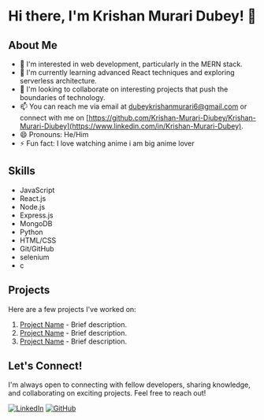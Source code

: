 # Hi there, I'm Krishan Murari Dubey! 👋

## About Me

- 👀 I'm interested in web development, particularly in the MERN stack.
- 🌱 I'm currently learning advanced React techniques and exploring serverless architecture.
- 💞️ I'm looking to collaborate on interesting projects that push the boundaries of technology.
- 📫 You can reach me via email at [dubeykrishanmurari6@gmail.com](dubeykrishanmurari6@gmail.com) or connect with me on [https://github.com/Krishan-Murari-Diubey/Krishan-Murari-Diubey](https://www.linkedin.com/in/Krishan-Murari-Dubey).
- 😄 Pronouns: He/Him
- ⚡ Fun fact: I love watching anime i am big anime lover

## Skills

- JavaScript
- React.js
- Node.js
- Express.js
- MongoDB
- Python
- HTML/CSS
- Git/GitHub
- selenium
- c

## Projects

Here are a few projects I've worked on:

1. [Project Name](link) - Brief description.
2. [Project Name](link) - Brief description.
3. [Project Name](link) - Brief description.

## Let's Connect!

I'm always open to connecting with fellow developers, sharing knowledge, and collaborating on exciting projects. Feel free to reach out!

[![LinkedIn](https://img.shields.io/badge/LinkedIn-Connect-blue)](https://www.linkedin.com/in/yourusername)
[![GitHub](https://img.shields.io/badge/GitHub-Follow-black)](https://github.com/Krishan-Murari-Diubey)

